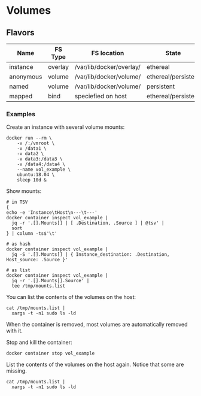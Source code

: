 # Volumes
## Flavors
| Name | FS Type | FS location | State |
| --- | --- | --- | --- |
| instance | overlay | /var/lib/docker/overlay/ | ethereal |
| anonymous | volume | /var/lib/docker/volume/ | ethereal/persistent |
| named | volume | /var/lib/docker/volume/ | persistent |
| mapped | bind | speciefied on host | ethereal/persistent |


### Examples
Create an instance with several volume mounts:
```
docker run --rm \
    -v /:/vmroot \
    -v /data1 \
    -v data2 \
    -v data3:/data3 \
    -v /data4:/data4 \
    --name vol_example \
    ubuntu:18.04 \
    sleep 10d &
```
Show mounts:
```
# in TSV
{
echo -e 'Instance\tHost\n---\t---'
docker container inspect vol_example |
  jq -r '.[].Mounts[] | [ .Destination, .Source ] | @tsv' |
  sort
} | column -ts$'\t'

# as hash
docker container inspect vol_example |
  jq -S '.[].Mounts[] | { Instance_destination: .Destination, Host_source: .Source }'

# as list
docker container inspect vol_example |
  jq -r '.[].Mounts[].Source' |
  tee /tmp/mounts.list
```
You can list the contents of the volumes on the host:
```
cat /tmp/mounts.list |
  xargs -t -n1 sudo ls -ld
```
When the container is removed, most volumes are automatically removed with it.

Stop and kill the container:
```
docker container stop vol_example
```
List the contents of the volumes on the host again.  Notice that some are missing.
```
cat /tmp/mounts.list |
  xargs -t -n1 sudo ls -ld
```
